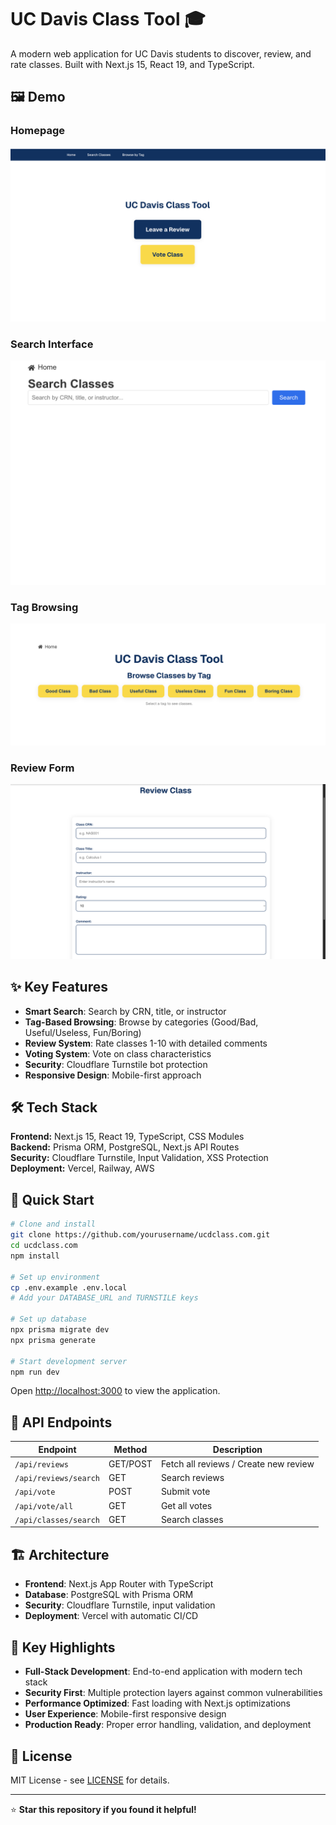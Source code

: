 # UC Davis Class Tool 🎓

A modern web application for UC Davis students to discover, review, and rate classes. Built with Next.js 15, React 19, and TypeScript.

## 🖼️ Demo

### Homepage
![Homepage](./images/homepage.png)

### Search Interface
![Search Classes](./images/review-form.png)

### Tag Browsing
![Browse by Tag](./images/tags.png)

### Review Form
![Review Form](./images/search.png)

## ✨ Key Features

- **Smart Search**: Search by CRN, title, or instructor
- **Tag-Based Browsing**: Browse by categories (Good/Bad, Useful/Useless, Fun/Boring)
- **Review System**: Rate classes 1-10 with detailed comments
- **Voting System**: Vote on class characteristics
- **Security**: Cloudflare Turnstile bot protection
- **Responsive Design**: Mobile-first approach

## 🛠️ Tech Stack

**Frontend:** Next.js 15, React 19, TypeScript, CSS Modules  
**Backend:** Prisma ORM, PostgreSQL, Next.js API Routes  
**Security:** Cloudflare Turnstile, Input Validation, XSS Protection  
**Deployment:** Vercel, Railway, AWS

## 🚀 Quick Start

```bash
# Clone and install
git clone https://github.com/yourusername/ucdclass.com.git
cd ucdclass.com
npm install

# Set up environment
cp .env.example .env.local
# Add your DATABASE_URL and TURNSTILE keys

# Set up database
npx prisma migrate dev
npx prisma generate

# Start development server
npm run dev
```

Open [http://localhost:3000](http://localhost:3000) to view the application.

## 🔧 API Endpoints

| Endpoint | Method | Description |
|----------|--------|-------------|
| `/api/reviews` | GET/POST | Fetch all reviews / Create new review |
| `/api/reviews/search` | GET | Search reviews |
| `/api/vote` | POST | Submit vote |
| `/api/vote/all` | GET | Get all votes |
| `/api/classes/search` | GET | Search classes |

## 🏗️ Architecture

- **Frontend**: Next.js App Router with TypeScript
- **Database**: PostgreSQL with Prisma ORM
- **Security**: Cloudflare Turnstile, input validation
- **Deployment**: Vercel with automatic CI/CD

## 🎯 Key Highlights

- **Full-Stack Development**: End-to-end application with modern tech stack
- **Security First**: Multiple protection layers against common vulnerabilities
- **Performance Optimized**: Fast loading with Next.js optimizations
- **User Experience**: Mobile-first responsive design
- **Production Ready**: Proper error handling, validation, and deployment

## 📄 License

MIT License - see [LICENSE](LICENSE) for details.

---

⭐ **Star this repository if you found it helpful!**
